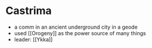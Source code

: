 # Castrima

- a comm in an ancient underground city in a geode
- used [[Orogeny]] as the power source of many things
- leader: [[Ykka]]
